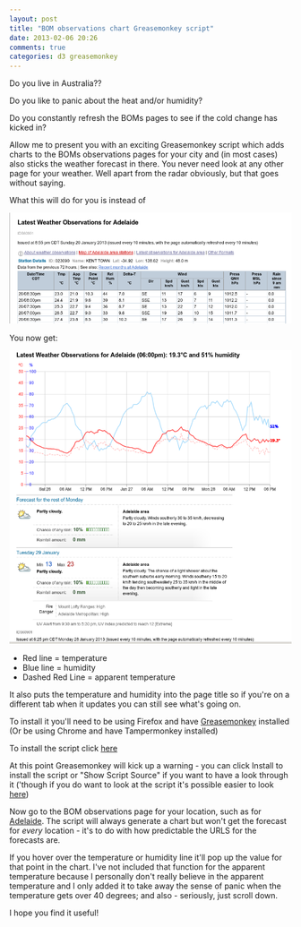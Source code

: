 ```yaml
---
layout: post
title: "BOM observations chart Greasemonkey script"
date: 2013-02-06 20:26
comments: true
categories: d3 greasemonkey
---
```

Do you live in Australia?? 

Do you like to panic about the heat and/or humidity? 

Do you constantly refresh the BOMs pages to see if the cold change has kicked in?

Allow me to present you with an exciting Greasemonkey script which adds charts to the BOMs observations pages for your city and (in most cases) also sticks the weather forecast in there. You never need look at any other page for your weather. Well apart from the radar obviously, but that goes without saying.

<!--more-->

What this will do for you is instead of 

![observation page before script](/images/greasemonkey/beforescript.png)

You now get:

![observation page after script](/images/greasemonkey/afterscript.png)

* Red line = temperature
* Blue line = humidity
* Dashed Red Line = apparent temperature

It also puts the temperature and humidity into the page title so if you're on a different tab when it updates you can still see what's going on.

To install it you'll need to be using Firefox and have [Greasemonkey](https://addons.mozilla.org/en-US/firefox/addon/greasemonkey/) installed (Or be using Chrome and have Tampermonkey installed)

To install the script click [here](/downloads/code/bom-chart-json.user.js)

At this point Greasemonkey will kick up a warning - you can click Install to install the script or "Show Script Source" if you want to have a look through it ('though if you do want to look at the script it's possible easier to look [here](https://github.com/keithmaguire/bom-chart-userscript))

Now go to the BOM observations page for your location, such as for [Adelaide](http://www.bom.gov.au/products/IDS60901/IDS60901.94675.shtml). The script will always generate a chart but won't get the forecast for *every* location - it's to do with how predictable the URLS for the forecasts are.

If you hover over the temperature or humidity line it'll pop up the value for that point in the chart. I've not included that function for the apparent temperature because I personally don't really believe in the apparent temperature and I only added it to take away the sense of panic when the temperature gets over 40 degrees; and also - seriously, just scroll down.

I hope you find it useful!
